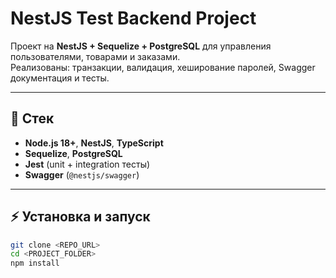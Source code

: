 # NestJS Test Backend Project

Проект на **NestJS + Sequelize + PostgreSQL** для управления пользователями, товарами и заказами.  
Реализованы: транзакции, валидация, хеширование паролей, Swagger документация и тесты.

---

## 🚀 Стек
- **Node.js 18+**, **NestJS**, **TypeScript**
- **Sequelize**, **PostgreSQL**
- **Jest** (unit + integration тесты)
- **Swagger** (`@nestjs/swagger`)

---

## ⚡ Установка и запуск
```bash
git clone <REPO_URL>
cd <PROJECT_FOLDER>
npm install
